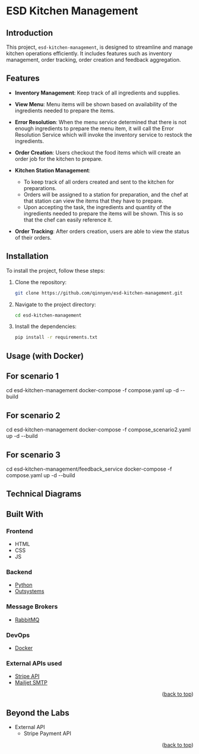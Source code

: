 # ESD Kitchen Management

## Introduction


This project, `esd-kitchen-management`, is designed to streamline and manage kitchen operations efficiently. It includes features such as inventory management, order tracking, order creation and feedback aggregation.

## Features

- **Inventory Management**: Keep track of all ingredients and supplies.
- **View Menu**: Menu items will be shown based on availability of the ingredients needed to prepare the items. 

- **Error Resolution**: When the menu service determined that there is not enough ingredients to prepare the menu item, it will call the Error Resolution Service which will invoke the inventory service to restock the ingredients.
<!--  -->
- **Order Creation**: Users checkout the food items which will create an order job for the kitchen to prepare. 

- **Kitchen Station Management**: 
    - To keep track of all orders created and sent to the kitchen for preparations. 
    - Orders will be assigned to a station for preparation, and the chef at that station can view the items that they have to prepare. 
    - Upon accepting the task, the ingredients and quantity of the ingredients needed to prepare the items will be shown. This is so that the chef can easily reference it. 

- **Order Tracking**: After orders creation, users are able to view the status of their orders.  


<!-- GETTING STARTED -->

## Installation

To install the project, follow these steps:

1. Clone the repository:
    ```bash
    git clone https://github.com/qinnyen/esd-kitchen-management.git
    ```
2. Navigate to the project directory:
    ```bash
    cd esd-kitchen-management
    ```
3. Install the dependencies:
    ```bash
    pip install -r requirements.txt
    ```


## Usage (with Docker)

<!-- To start the application, run:
```bash
docker compose up -d --build
```
or

```bash
docker compose up -d
``` -->
## For scenario 1
cd esd-kitchen-management
docker-compose -f compose.yaml up -d --build
## For scenario 2
cd esd-kitchen-management 
docker-compose -f compose_scenario2.yaml up -d --build
## For scenario 3
cd esd-kitchen-management/feedback_service
docker-compose -f compose.yaml up -d --build




## Technical Diagrams
## Built With

### Frontend

- HTML
- CSS
- JS


### Backend

- [Python](https://python.org/)
- [Outsystems](https://success.outsystems.com/documentation/)

### Message Brokers

- [RabbitMQ](https://rabbitmq.com)

### DevOps

- [Docker](https://docker.com)

### External APIs used


- [Stripe API](https://stripe.com/docs/api/payment_intents)
- [Mailjet SMTP](https://dev.mailjet.com/email/guides/)

<p align="right">(<a href="#top">back to top</a>)</p>

## Beyond the Labs

* External API
  - Stripe Payment API

<p align="right">(<a href="#top">back to top</a>)</p>
